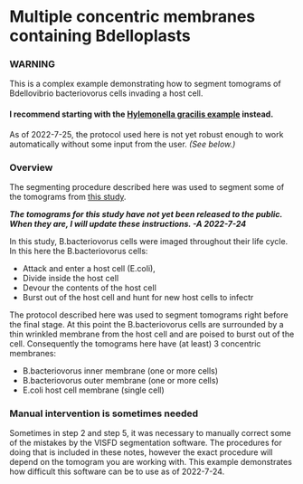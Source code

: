 Multiple concentric membranes containing Bdelloplasts
==========

### WARNING

This is a complex example demonstrating how to segment tomograms
of Bdellovibrio bacteriovorus cells invading a host cell.

#### I recommend starting with the [Hylemonella gracilis example](https://github.com/jewettaij/visfd_tutorials/tree/main/prokaryotes/Hylemonella_gracilis) instead.

As of 2022-7-25, the protocol used here is not yet robust enough
to work automatically without some input from the user.
*(See below.)*


### Overview

The segmenting procedure described here was used to segment some of the
tomograms from
[this study](https://www.biorxiv.org/content/10.1101/2022.06.13.496000v1).

***The tomograms for this study have not yet been released to the public.
When they are, I will update these instructions. -A 2022-7-24***

In this study, B.bacteriovorus cells were imaged throughout their
life cycle.  In this here the B.bacteriovorus cells:

-  Attack and enter a host cell (E.coli),
-  Divide inside the host cell
-  Devour the contents of the host cell
-  Burst out of the host cell and hunt for new host cells to infectr

The protocol described here was used to segment tomograms right
before the final stage.
At this point the B.bacteriovorus cells are surrounded by a thin
wrinkled membrane from the host cell and are poised to burst out of the cell.
Consequently the tomograms here have (at least) 3 concentric membranes:

-  B.bacteriovorus inner membrane (one or more cells)
-  B.bacteriovorus outer membrane (one or more cells)
-  E.coli host cell membrane (single cell)


### Manual intervention is sometimes needed

Sometimes in step 2 and step 5, it was necessary to manually correct some
of the mistakes by the VISFD segmentation software.
The procedures for doing that is included in these notes,
however the exact procedure will depend on the tomogram you are working with.
This example demonstrates how difficult this software can be to use
as of 2022-7-24.
